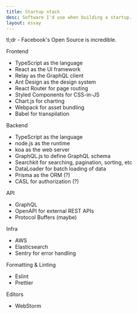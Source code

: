 ```yaml
---
title: Startup stack
desc: Software I'd use when building a startup.
layout: essay
---
```


tl;dr - Facebook's Open Source is incredible.

Frontend

- TypeScript as the language
- React as the UI framework
- Relay as the GraphQL client
- Ant Design as the design system
- React Router for page routing
- Styled Components for CSS-in-JS
- Chart.js for charting
- Webpack for asset bundling
- Babel for transpilation

Backend

- TypeScript as the language
- node.js as the runtime
- koa as the web server
- GraphQL.js to define GraphQL schema
- Searchkit for searching, pagination, sorting, etc
- DataLoader for batch loading of data
- Prisma as the ORM (?)
- CASL for authorization (?)

API

- GraphQL
- OpenAPI for external REST APIs
- Protocol Buffers (maybe)

Infra

- AWS
- Elasticsearch
- Sentry for error handling

Formatting & Linting

- Eslint
- Prettier

Editors

- WebStorm